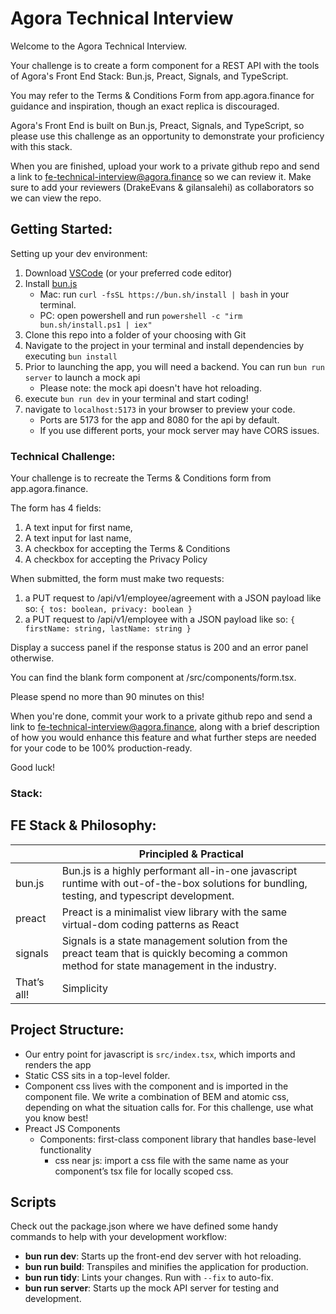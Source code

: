 # Agora Technical Interview

Welcome to the Agora Technical Interview.

Your challenge is to create a form component for a REST API with the tools of Agora's Front End Stack: Bun.js, Preact, Signals, and TypeScript.

You may refer to the Terms & Conditions Form from app.agora.finance for guidance and inspiration, though an exact replica is discouraged.

Agora's Front End is built on Bun.js, Preact, Signals, and TypeScript, so please use this challenge as an opportunity to demonstrate your proficiency with this stack.

When you are finished, upload your work to a private github repo and send a link to fe-technical-interview@agora.finance so we can review it. Make sure to add your reviewers (DrakeEvans & gilansalehi) as collaborators so we can view the repo.

## Getting Started:

Setting up your dev environment:

1. Download [VSCode](https://code.visualstudio.com/) (or your preferred code editor)
2. Install [bun.js](https://bun.sh/)
   - Mac: run `curl -fsSL https://bun.sh/install | bash` in your terminal.
   - PC: open powershell and run `powershell -c "irm bun.sh/install.ps1 | iex"`
3. Clone this repo into a folder of your choosing with Git
4. Navigate to the project in your terminal and install dependencies by executing `bun install`
5. Prior to launching the app, you will need a backend.  You can run `bun run server` to launch a mock api
   - Please note: the mock api doesn't have hot reloading.
6. execute `bun run dev` in your terminal and start coding!
7. navigate to `localhost:5173` in your browser to preview your code.
   - Ports are 5173 for the app and 8080 for the api by default.
   - If you use different ports, your mock server may have CORS issues.

### Technical Challenge:

Your challenge is to recreate the Terms & Conditions form from app.agora.finance.

The form has 4 fields:
1. A text input for first name,
2. A text input for last name,
3. A checkbox for accepting the Terms & Conditions
4. A checkbox for accepting the Privacy Policy

When submitted, the form must make two requests:

1. a PUT request to /api/v1/employee/agreement with a JSON payload like so:
`{ tos: boolean, privacy: boolean }`
1. a PUT request to /api/v1/employee with a JSON payload like so:
`{ firstName: string, lastName: string }`

Display a success panel if the response status is 200 and an error panel otherwise.

You can find the blank form component at /src/components/form.tsx.

Please spend no more than 90 minutes on this!

When you're done, commit your work to a private github repo and send a link to fe-technical-interview@agora.finance, along with a brief description of how you would enhance this feature and what further steps are needed for your code to be 100% production-ready.

Good luck!

### Stack:

## FE Stack & Philosophy:

|              | Principled & Practical                                                                                                                              |
| -------------- | ----------------------------------------------------------------------------------------------------------------------------------------------------- |
| bun.js       | Bun.js is a highly performant all-in-one javascript runtime with out-of-the-box solutions for bundling, testing, and typescript development.        |
| preact       | Preact is a minimalist view library with the same virtual-dom coding patterns as React                                                              |
| signals      | Signals is a state management solution from the preact team that is quickly becoming a common method for state management in the industry. |
| That’s all! | Simplicity                                                                                                                                          |

## Project Structure:

- Our entry point for javascript is `src/index.tsx`, which imports and renders the app
- Static CSS sits in a top-level folder.
- Component css lives with the component and is imported in the component file. We write a combination of BEM and atomic css, depending on what the situation calls for. For this challenge, use what you know best!
- Preact JS Components
  - Components: first-class component library that handles base-level functionality
    - css near js: import a css file with the same name as your component’s tsx file for locally scoped css.

## Scripts

Check out the package.json where we have defined some handy commands to help with your development workflow:

- **bun run dev**: Starts up the front-end dev server with hot reloading.
- **bun run build**: Transpiles and minifies the application for production.
- **bun run tidy**: Lints your changes. Run with `--fix` to auto-fix.
- **bun run server**: Starts up the mock API server for testing and development.
